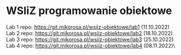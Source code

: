 # WSIiZ programowanie obiektowe

Lab 1 repo: https://git.mikorosa.pl/wsiiz-obiektowe/lab1 (11.10.2022)\
Lab 2 repo: https://git.mikorosa.pl/wsiiz-obiektowe/lab2 (18.10.2022)\
Lab 3 repo: https://git.mikorosa.pl/wsiiz-obiektowe/lab3 (25.10.2022)\
Lab 4 repo: https://git.mikorosa.pl/wsiiz-obiektowe/lab4 (08.11.2022)\

